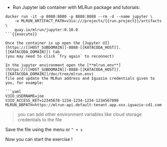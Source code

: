 

- Run Jupyter lab container with MLRun package and tutorials:

```shell
docker run -it -p 8080:8080 -p 8888:8888 --rm -d --name jupyter \
    -e MLRUN_ARTIFACT_PATH=v3io:///projects/{{run.project}}/artifacts \
    quay.io/mlrun/jupyter:0.10.0
```{{execute}}

Once the container is up open the [Jupyter UI](https://[[HOST_SUBDOMAIN]]-8888-[[KATACODA_HOST]].[[KATACODA_DOMAIN]]) tab
(you may need to click `Try again` to reconnect)

In the jupyter environment open the [**mlrun.env**](https://[[HOST_SUBDOMAIN]]-8888-[[KATACODA_HOST]].[[KATACODA_DOMAIN]]/doc/tree/mlrun.env) 
file and update the MLRun address and Iguazio credentials given to you, for example:

```yaml
V3IO_USERNAME=joe
V3IO_ACCESS_KEY=12345678-1234-1234-1234-1234567890
MLRUN_DBPATH=https://mlrun-api.default-tenant.app.xxx.iguazio-cd1.com
``` 

> you can add other environment variables like cloud storage credentials to the file

Save the file using the menu or `^ + s`

Now you can start the exercise !

